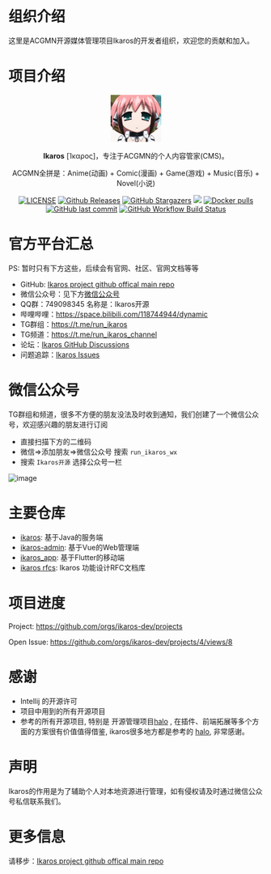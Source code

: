 # 组织介绍
这里是ACGMN开源媒体管理项目Ikaros的开发者组织，欢迎您的贡献和加入。

# 项目介绍

<p align="center">
    <a href="#" target="_blank">
        <img width="100" src="https://github.com/ikaros-dev/ikaros/blob/master/assets/logo.png" alt="Ikaros logo" />
    </a>
</p>

<p align="center"><b>Ikaros</b> [Ίκαρος]，专注于ACGMN的个人内容管家(CMS)。</p>

<p align="center">ACGMN全拼是：Anime(动画) + Comic(漫画) + Game(游戏) + Music(音乐) + Novel(小说)</p>

<p align="center">
<a href="https://github.com/ikaros-dev/ikaros/blob/master/LICENSE"><img alt="LICENSE" src="https://img.shields.io/github/license/ikaros-dev/ikaros?style=flat-square" /></a>
<a href="https://github.com/ikaros-dev/ikaros/releases"><img alt="Github Releases" src="https://img.shields.io/github/v/release/ikaros-dev/ikaros?include_prereleases&style=flat-square" /></a>
<a href="https://github.com/ikaros-dev/ikaros/stargazers"><img alt="GitHub Stargazers" src="https://img.shields.io/github/stars/ikaros-dev/ikaros.svg?style=flat-square&label=Stars&logo=github" /></a>
<a href="https://github.com/ikaros-dev/ikaros/issues"><img src="https://img.shields.io/github/issues/ikaros-dev/ikaros?color=blue&style=flat-square"/></a>
<a href="https://hub.docker.com/r/ikarosrun/ikaros"><img alt="Docker pulls" src="https://img.shields.io/docker/pulls/liguohaocn/ikaros?style=flat-square" /></a>
<a href="https://github.com/ikaros-dev/ikaros/commits"><img alt="GitHub last commit" src="https://img.shields.io/github/last-commit/ikaros-dev/ikaros.svg?style=flat-square" /></a>
<a href="https://github.com/ikaros-dev/ikaros/actions"><img alt="GitHub Workflow Build Status" src="https://img.shields.io/github/actions/workflow/status/ikaros-dev/ikaros/ikaros_ci_build_dev_container.yml?branch=master&style=flat-square" /></a>
<br />
</p>



# 官方平台汇总

PS: 暂时只有下方这些，后续会有官网、社区、官网文档等等

- GitHub: [Ikaros project github offical main repo](https://github.com/ikaros-dev/ikaros)
- 微信公众号：见下方[微信公众号](#微信公众号)
- QQ群：749098345 名称是：Ikaros开源
- 哔哩哔哩：https://space.bilibili.com/118744944/dynamic
- TG群组：https://t.me/run_ikaros
- TG频道：https://t.me/run_ikaros_channel
- 论坛：[Ikaros GitHub Discussions](https://github.com/orgs/ikaros-dev/discussions)
- 问题追踪：[Ikaros Issues](https://github.com/ikaros-dev/ikaros/issues)

# 微信公众号

TG群组和频道，很多不方便的朋友没法及时收到通知，我们创建了一个微信公众号，欢迎感兴趣的朋友进行订阅

- 直接扫描下方的二维码
- 微信=>添加朋友=>微信公众号 搜索 `run_ikaros_wx`
- 搜索 `Ikaros开源` 选择公众号一栏

![image](https://user-images.githubusercontent.com/46225881/205643915-e41b46a3-b094-4e50-8458-9417139add7a.png)

# 主要仓库

- [ikaros](https://github.com/ikaros-dev/ikaros): 基于Java的服务端
- [ikaros-admin](https://github.com/ikaros-dev/ikaros-admin): 基于Vue的Web管理端
- [ikaros_app](https://github.com/ikaros-dev/ikaros_app): 基于Flutter的移动端
- [ikaros rfcs](https://github.com/ikaros-dev/rfcs): Ikaros 功能设计RFC文档库

# 项目进度

Project: https://github.com/orgs/ikaros-dev/projects

Open Issue: https://github.com/orgs/ikaros-dev/projects/4/views/8

# 感谢

- Intellij 的开源许可
- 项目中用到的所有开源项目
- 参考的所有开源项目, 特别是 开源管理项目[halo](https://github.com/halo-dev/halo) , 在插件、前端拓展等多个方面的方案很有价值值得借鉴, ikaros很多地方都是参考的 [halo](https://github.com/halo-dev/halo), 非常感谢。

# 声明
Ikaros的作用是为了辅助个人对本地资源进行管理，如有侵权请及时通过微信公众号私信联系我们。

# 更多信息
请移步：[Ikaros project github offical main repo](https://github.com/ikaros-dev/ikaros)
